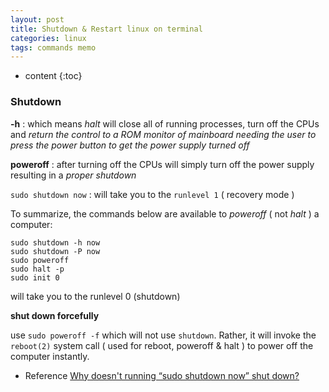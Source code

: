 ```yaml
---
layout: post
title: Shutdown & Restart linux on terminal
categories: linux
tags: commands memo
---
```


* content
{:toc}

### Shutdown

 __-h__ :  which means _halt_ will close all of running processes, turn off the CPUs and _return the control to a ROM monitor of mainboard needing the user to press the power button to get the power supply turned off_

 __poweroff__ : after turning off the CPUs will simply turn off the power supply resulting in a _proper shutdown_

`sudo shutdown now` : will take you to the `runlevel 1` ( recovery mode )





To summarize, the commands below are available to _poweroff_ ( not _halt_ ) a computer:
```
sudo shutdown -h now
sudo shutdown -P now
sudo poweroff
sudo halt -p
sudo init 0
```
 will take you to the runlevel 0 (shutdown)

__shut down forcefully__

  use ```sudo poweroff -f``` which will not use ```shutdown```. Rather, it will invoke the ```reboot(2)``` system call ( used for reboot, poweroff & halt ) to power off the computer instantly.


* Reference
[Why doesn't running “sudo shutdown now” shut down?](https://askubuntu.com/questions/578144/why-doesnt-running-sudo-shutdown-now-shut-down)
